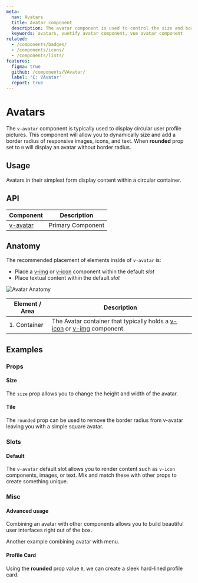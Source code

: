 ```yaml
---
meta:
  nav: Avatars
  title: Avatar component
  description: The avatar component is used to control the size and border radius of an image. It can be used with numerous components to provide better visual context.
  keywords: avatars, vuetify avatar component, vue avatar component
related:
  - /components/badges/
  - /components/icons/
  - /components/lists/
features:
  figma: true
  github: /components/VAvatar/
  label: 'C: VAvatar'
  report: true
---
```


# Avatars

The `v-avatar` component is typically used to display circular user profile pictures. This component will allow you to dynamically size and add a border radius of responsive images, icons, and text.  When **rounded** prop set to `0` will display an avatar without border radius.

<PageFeatures />

## Usage

Avatars in their simplest form display content within a circular container.

<ExamplesUsage name="v-avatar" />

<PromotedEntry />

## API

| Component | Description |
| - | - |
| [v-avatar](/api/v-avatar/) | Primary Component |

## Anatomy

The recommended placement of elements inside of `v-avatar` is:

* Place a [v-img](/components/images/) or [v-icon](/components/icons/) component within the default *slot*
* Place textual content within the default *slot*

![Avatar Anatomy](https://cdn.vuetifyjs.com/docs/images/components-temp/v-avatar/v-avatar-anatomy.png)

| Element / Area | Description |
| - | - |
| 1. Container | The Avatar container that typically holds a [v-icon](/components/icons/) or [v-img](/components/images/) component |

<ApiInline hide-links />

## Examples

### Props

#### Size

The `size` prop allows you to change the height and width of the avatar.

<ExamplesExample file="v-avatar/prop-size" />

#### Tile

The `rounded` prop can be used to remove the border radius from v-avatar leaving you with a simple square avatar.

<ExamplesExample file="v-avatar/prop-tile" />

### Slots

#### Default

The `v-avatar` default slot allows you to render content such as `v-icon` components, images, or text. Mix and match these with other props to create something unique.

<ExamplesExample file="v-avatar/slot-default" />

<PromotedPromoted />

### Misc

#### Advanced usage

Combining an avatar with other components allows you to build beautiful user interfaces right out of the box.

<ExamplesExample file="v-avatar/misc-advanced" />

Another example combining avatar with menu.

<ExamplesExample file="v-avatar/misc-avatar-menu" />

#### Profile Card

Using the **rounded** prop value `0`, we can create a sleek hard-lined profile card.

<ExamplesExample file="v-avatar/misc-profile-card" />
